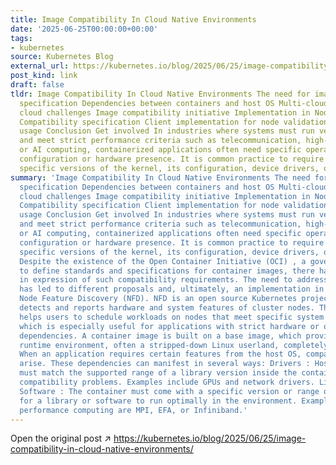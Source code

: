 ```yaml
---
title: Image Compatibility In Cloud Native Environments
date: '2025-06-25T00:00:00+00:00'
tags:
- kubernetes
source: Kubernetes Blog
external_url: https://kubernetes.io/blog/2025/06/25/image-compatibility-in-cloud-native-environments/
post_kind: link
draft: false
tldr: Image Compatibility In Cloud Native Environments The need for image compatibility
  specification Dependencies between containers and host OS Multi-cloud and hybrid
  cloud challenges Image compatibility initiative Implementation in Node Feature Discovery
  Compatibility specification Client implementation for node validation Examples of
  usage Conclusion Get involved In industries where systems must run very reliably
  and meet strict performance criteria such as telecommunication, high-performance
  or AI computing, containerized applications often need specific operating system
  configuration or hardware presence. It is common practice to require the use of
  specific versions of the kernel, its configuration, device drivers, or system components.
summary: 'Image Compatibility In Cloud Native Environments The need for image compatibility
  specification Dependencies between containers and host OS Multi-cloud and hybrid
  cloud challenges Image compatibility initiative Implementation in Node Feature Discovery
  Compatibility specification Client implementation for node validation Examples of
  usage Conclusion Get involved In industries where systems must run very reliably
  and meet strict performance criteria such as telecommunication, high-performance
  or AI computing, containerized applications often need specific operating system
  configuration or hardware presence. It is common practice to require the use of
  specific versions of the kernel, its configuration, device drivers, or system components.
  Despite the existence of the Open Container Initiative (OCI) , a governing community
  to define standards and specifications for container images, there has been a gap
  in expression of such compatibility requirements. The need to address this issue
  has led to different proposals and, ultimately, an implementation in Kubernetes''
  Node Feature Discovery (NFD). NFD is an open source Kubernetes project that automatically
  detects and reports hardware and system features of cluster nodes. This information
  helps users to schedule workloads on nodes that meet specific system requirements,
  which is especially useful for applications with strict hardware or operating system
  dependencies. A container image is built on a base image, which provides a minimal
  runtime environment, often a stripped-down Linux userland, completely empty or distroless.
  When an application requires certain features from the host OS, compatibility issues
  arise. These dependencies can manifest in several ways: Drivers : Host driver versions
  must match the supported range of a library version inside the container to avoid
  compatibility problems. Examples include GPUs and network drivers. Libraries or
  Software : The container must come with a specific version or range of versions
  for a library or software to run optimally in the environment. Examples from high
  performance computing are MPI, EFA, or Infiniband.'
---
```

Open the original post ↗ https://kubernetes.io/blog/2025/06/25/image-compatibility-in-cloud-native-environments/
